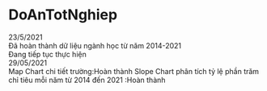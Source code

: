 # DoAnTotNghiep
 
 23/5/2021   
  Đã hoàn thành dữ liệu ngành học từ năm 2014-2021  
  Đang tiếp tục thực hiện  
 29/05/2021  
  Map Chart chi tiết trường:Hoàn thành
  Slope Chart phân tích tỷ lệ phần trăm chỉ tiêu mỗi năm từ 2014 đến 2021 :Hoàn thành
  
